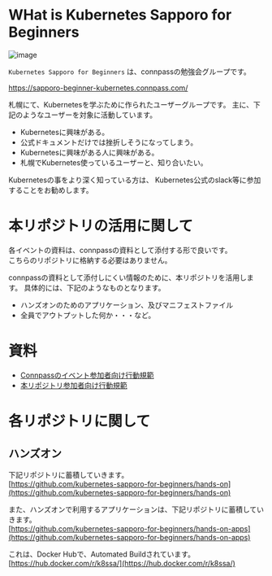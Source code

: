 # WHat is Kubernetes Sapporo for Beginners

![image](./logo/kubernates_sapporo_banner.png )

`Kubernetes Sapporo for Beginners` は、connpassの勉強会グループです。

https://sapporo-beginner-kubernetes.connpass.com/

札幌にて、Kubernetesを学ぶために作られたユーザーグループです。
主に、下記のようなユーザーを対象に活動しています。

 - Kubernetesに興味がある。
 - 公式ドキュメントだけでは挫折しそうになってしまう。
 - Kubernetesに興味がある人に興味がある。
 - 札幌でKubernetes使っているユーザーと、知り合いたい。

Kubernetesの事をより深く知っている方は、 Kubernetes公式のslack等に参加することをお勧めします。

# 本リポジトリの活用に関して

各イベントの資料は、connpassの資料として添付する形で良いです。<br>
こちらのリポジトリに格納する必要はありません。

connpassの資料として添付しにくい情報のために、本リポジトリを活用します。
具体的には、下記のようなものとなります。

- ハンズオンのためのアプリケーション、及びマニフェストファイル
- 全員でアウトプットした何か・・・など。

# 資料

- [Connpassのイベント参加者向け行動規範](./event-code-of-conduct.md)
- [本リポジトリ参加者向け行動規範](./CODE-OF-CONDUCT.md)

# 各リポジトリに関して

## ハンズオン

下記リポジトリに蓄積していきます。<br>
[https://github.com/kubernetes-sapporo-for-beginners/hands-on](https://github.com/kubernetes-sapporo-for-beginners/hands-on)

また、ハンズオンで利用するアプリケーションは、下記リポジトリに蓄積していきます。<br>
[https://github.com/kubernetes-sapporo-for-beginners/hands-on-apps](https://github.com/kubernetes-sapporo-for-beginners/hands-on-apps)

これは、Docker  Hubで、Automated Buildされています。<br>
[https://hub.docker.com/r/k8ssa/](https://hub.docker.com/r/k8ssa/)


